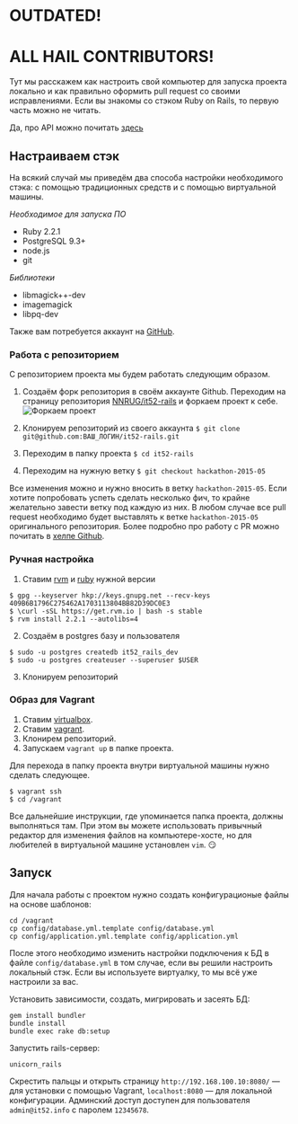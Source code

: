 # OUTDATED!


# ALL HAIL CONTRIBUTORS!

Тут мы расскажем как настроить свой компьютер для запуска проекта локально и как правильно оформить pull request со своими исправлениями.
Если вы знакомы со стэком Ruby on Rails, то первую часть можно не читать.

Да, про API можно почитать [здесь](http://www.it52.info/apidoc/v1.html)

## Настраиваем стэк

На всякий случай мы приведём два способа настройки необходимого стэка: с помощью традиционных средств и с помощью виртуальной машины.

*Необходимое для запуска ПО*

* Ruby 2.2.1
* PostgreSQL 9.3+
* node.js
* git

*Библиотеки*

* libmagick++-dev
* imagemagick
* libpq-dev

Также вам потребуется аккаунт на [GitHub](https://github.com).

### Работа с репозиторием

С репозиторием проекта мы будем работать следующим образом.

1. Создаём форк репозитория в своём аккаунте Github.
Переходим на страницу репозитория [NNRUG/it52-rails](https://github.com/NNRUG/it52-rails) и форкаем проект к себе.
![Форкаем проект](http://take.ms/UOfFV)

2. Клонируем репозиторий из своего аккаунта
`$ git clone git@github.com:ВАШ_ЛОГИН/it52-rails.git`

3. Переходим в папку проекта
`$ cd it52-rails`

4. Переходим на нужную ветку
`$ git checkout hackathon-2015-05`

Все изменения можно и нужно вносить в ветку `hackathon-2015-05`. Если хотите попробовать успеть сделать несколько фич, то крайне желательно завести ветку под каждую из них.
В любом случае все pull request необходимо будет выставлять к ветке `hackathon-2015-05` оригинального репозитория. Более подробно про работу с PR можно почитать в [хелпе Github](https://help.github.com/articles/using-pull-requests/).

### Ручная настройка

1. Ставим [rvm](https://rvm.io/) и [ruby](http://www.ruby-lang.org/en/) нужной версии
```
$ gpg --keyserver hkp://keys.gnupg.net --recv-keys 409B6B1796C275462A1703113804BB82D39DC0E3
$ \curl -sSL https://get.rvm.io | bash -s stable
$ rvm install 2.2.1 --autolibs=4
```

2. Создаём в postgres базу и пользователя
```
$ sudo -u postgres createdb it52_rails_dev
$ sudo -u postgres createuser --superuser $USER
```

3. Клонируем репозиторий

### Образ для Vagrant

1. Ставим [virtualbox](https://www.virtualbox.org/wiki/Downloads).
2. Ставим [vagrant](https://www.vagrantup.com/downloads.html).
3. Клонирем репозиторий.
4. Запускаем `vagrant up` в папке проекта.

Для перехода в папку проекта внутри виртуальной машины нужно сделать следующее.
```
$ vagrant ssh
$ cd /vagrant
```
Все дальнейшие инструкции, где упоминается папка проекта, должны выполняться там.
При этом вы можете использовать привычный редактор для изменения файлов на компьютере-хосте, но для любителей в виртуальной машине установлен `vim`. :smirk:

## Запуск

Для начала работы с проектом нужно создать конфигурационые файлы на основе шаблонов:

    cd /vagrant
    cp config/database.yml.template config/database.yml
    cp config/application.yml.template config/application.yml

После этого необходимо изменить настройки подключения к БД в файле `config/database.yml` в том случае, если вы решили настроить локальный стэк. Если вы используете виртуалку, то мы всё уже настроили за вас.

Установить зависимости, создать, мигрировать и засеять БД:

    gem install bundler
    bundle install
    bundle exec rake db:setup

Запустить rails-сервер:

    unicorn_rails

Скрестить пальцы и открыть страницу `http://192.168.100.10:8080/` — для установки с помощью Vagrant, `localhost:8080` — для локальной конфигурации.
Админский доступ доступен для пользователя `admin@it52.info` с паролем `12345678`.
